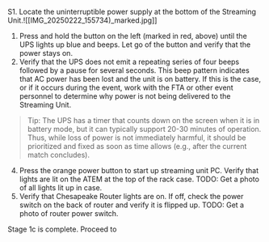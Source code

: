 S1. Locate the uninterruptible power supply at the bottom of the Streaming Unit.![[IMG_20250222_155734)_marked.jpg]]
1. Press and hold the button on the left (marked in red, above) until the UPS lights up blue and beeps. Let go of the button and verify that the power stays on.
2. Verify that the UPS does not emit a repeating series of four beeps followed by a pause for several seconds. This beep pattern indicates that AC power has been lost and the unit is on battery. If this is the case, or if it occurs during the event, work with the FTA or other event personnel to determine why power is not being delivered to the Streaming Unit. 
> Tip:
> The UPS has a timer that counts down on the screen when it is in battery mode, but it can typically support 20-30 minutes of operation. Thus, while loss of power is not immediately harmful, it should be prioritized and fixed as soon as time allows (e.g., after the current match concludes).
4. Press the orange power button to start up streaming unit PC. Verify that lights are lit on the ATEM at the top of the rack case. 
	TODO: Get a photo of all lights lit up in case.
5. Verify that Chesapeake Router lights are on. If off, check the power switch on the back of router and verify it is flipped up.
	TODO: Get a photo of router power switch.

Stage 1c is complete. Proceed to 